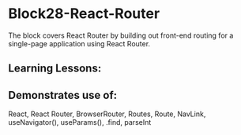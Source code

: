 # Block28-React-Router

The block covers React Router by building out front-end routing for a single-page application using React Router.

## Learning Lessons:

## Demonstrates use of:

React, React Router, BrowserRouter, Routes, Route, NavLink, useNavigator(), useParams(), .find, parseInt
